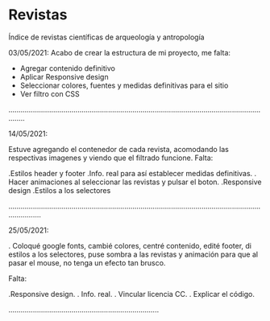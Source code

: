 # Revistas
Índice de revistas científicas de arqueología y antropología

03/05/2021: Acabo de crear la estructura de mi proyecto, me falta:

- Agregar contenido definitivo
- Aplicar Responsive design
- Seleccionar colores, fuentes y medidas definitivas para el sitio
- Ver filtro con CSS

....................................................................................................................................

14/05/2021:

Estuve agregando el contenedor de cada revista, acomodando las respectivas imagenes y viendo que el filtrado funcione. Falta:

.Estilos header y footer
.Info. real para así establecer medidas definitivas.
. Hacer animaciones al seleccionar las revistas y pulsar el boton.
.Responsive design
.Estilos a los selectores

............................................................................................................................................

25/05/2021:

. Coloqué google fonts, cambié colores, centré contenido, edité footer, di estilos a los selectores, puse sombra a las revistas y animación para que al pasar el mouse, no tenga un efecto tan brusco.

Falta:

.Responsive design.
. Info. real.
. Vincular licencia CC.
. Explicar el código.

..........................................................................

